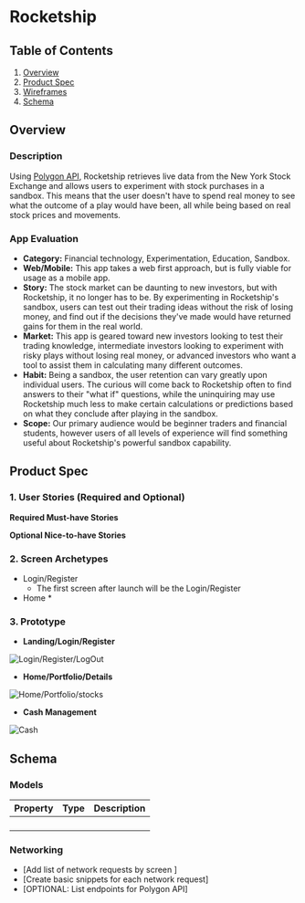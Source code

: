 # Rocketship

## Table of Contents
1. [Overview](#Overview)
1. [Product Spec](#Product-Spec)
1. [Wireframes](#Wireframes)
2. [Schema](#Schema)

## Overview
### Description
Using [Polygon API](https://polygon.io/), Rocketship retrieves live data from the New York Stock Exchange and allows users to experiment with stock purchases in a sandbox. This means that the user doesn't have to spend real money to see what the outcome of a play would have been, all while being based on real stock prices and movements.

### App Evaluation
- **Category:** Financial technology, Experimentation, Education, Sandbox.
- **Web/Mobile:** This app takes a web first approach, but is fully viable for usage as a mobile app. 
- **Story:** The stock market can be daunting to new investors, but with Rocketship, it no longer has to be. By experimenting in Rocketship's sandbox, users can test out their trading ideas without the risk of losing money, and find out if the decisions they've made would have returned gains for them in the real world.
- **Market:** This app is geared toward new investors looking to test their trading knowledge, intermediate investors looking to experiment with risky plays without losing real money, or advanced investors who want a tool to assist them in calculating many different outcomes.
- **Habit:** Being a sandbox, the user retention can vary greatly upon individual users. The curious will come back to Rocketship often to find answers to their "what if" questions, while the uninquiring may use Rocketship much less to make certain calculations or predictions based on what they conclude after playing in the sandbox.
- **Scope:** Our primary audience would be beginner traders and financial students, however users of all levels of experience will find something useful about Rocketship's powerful sandbox capability.

## Product Spec

### 1. User Stories (Required and Optional)

**Required Must-have Stories**


**Optional Nice-to-have Stories**


### 2. Screen Archetypes

* Login/Register
   * The first screen after launch will be the Login/Register
* Home
   * 


### 3. Prototype
* **Landing/Login/Register**

![Login/Register/LogOut](https://i.imgur.com/eUqTe7K.gif)

* **Home/Portfolio/Details**

![Home/Portfolio/stocks](https://i.imgur.com/byCTzv7.gif)

* **Cash Management**

![Cash](https://i.imgur.com/wqw249e.gif)


## Schema 

### Models
| Property      | Type     | Description |
   | ------------- | -------- | ------------|
   |               |          |             |
   |               |          |             |
   |               |          |             |
   |               |          |             |

### Networking
- [Add list of network requests by screen ]
- [Create basic snippets for each network request]
- [OPTIONAL: List endpoints for Polygon API]
